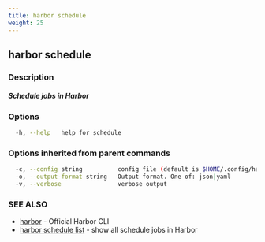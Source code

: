 ```yaml
---
title: harbor schedule
weight: 25
---
```

## harbor schedule

### Description

##### Schedule jobs in Harbor

### Options

```sh
  -h, --help   help for schedule
```

### Options inherited from parent commands

```sh
  -c, --config string          config file (default is $HOME/.config/harbor-cli/config.yaml)
  -o, --output-format string   Output format. One of: json|yaml
  -v, --verbose                verbose output
```

### SEE ALSO

* [harbor](harbor.md)	 - Official Harbor CLI
* [harbor schedule list](harbor-schedule-list.md)	 - show all schedule jobs in Harbor

